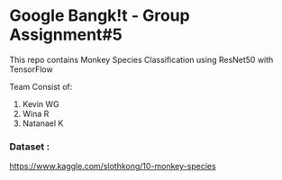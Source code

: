 # Google Bangk!t - Group Assignment#5
This repo contains Monkey Species Classification using ResNet50 with TensorFlow

Team Consist of:
1. Kevin WG
2. Wina R
3. Natanael K

### Dataset :
https://www.kaggle.com/slothkong/10-monkey-species 
